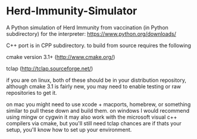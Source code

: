 # Herd-Immunity-Simulator
A Python simulation of Herd Immunity from vaccination (in Python subdirectory)
for the interpreter: https://www.python.org/downloads/

C++ port is in CPP subdirectory.
to build from source requires the following

cmake version 3.1+ (http://www.cmake.org/)

tclap (http://tclap.sourceforge.net/)

if you are on linux, both of these should be in your distribution repository, although cmake 3.1 is fairly new, you may need to enable testing or raw repositories to get it.

on mac you might need to use xcode + macports, homebrew, or something similar to pull these down and build them.
on windows I would recommend using mingw or cygwin
it may also work with the microsoft visual c++ compilers via cmake, but you'll still need tclap
chances are if thats your setup, you'll know how to set up your environment.
